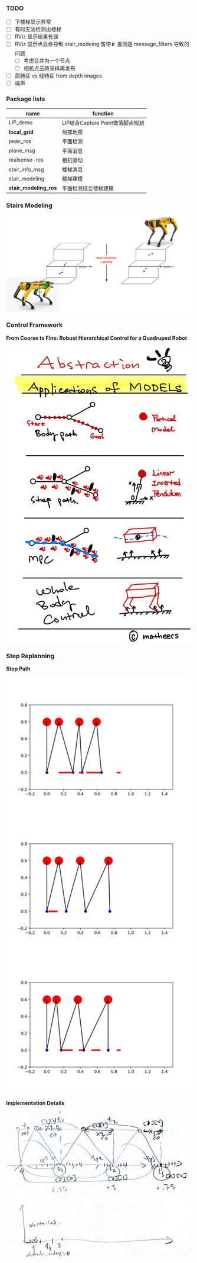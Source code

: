 ### TODO

- [ ] 下楼梯显示异常
- [ ] 有时无法检测出楼梯
- [ ] RViz 显示结果有误
- [ ] RViz 显示点云会导致 stair_modeing 暂停⏸️ 推测是 message_filters 导致的问题
  - [ ] 考虑合并为一个节点
  - [ ] 相机点云降采样再发布
- [ ] 面特征 vs 线特征 from depth images
- [ ] 噪声

### Package lists

| name                   | function                         |
| ---------------------- | -------------------------------- |
| LIP_demo               | LIP结合Capture Point做落脚点规划 |
| **local_grid**         | 局部地图                         |
| peac_ros               | 平面检测                         |
| plane_msg              | 平面消息                         |
| realsense-ros          | 相机驱动                         |
| stair_info_msg         | 楼梯消息                         |
| stair_modeling         | 楼梯建模                         |
| **stair_modeling_ros** | 平面检测结合楼梯建模             |

### Stairs Modeling

<p align="center">
  <img src="doc/stairs.jpg" width="500"/>
</p>

### Control Framework

**From Coarse to Fine: Robust Hierarchical Control for a Quadruped Robot**

<p align="center">
  <img src="doc/models.jpg" width="500"/>
</p>

### Step Replanning

**Step Path**

<p align="center">
  <img src="doc/step_replanning.jpg" width="500"/>
</p>

**Implementation Details**

<p align="center">
  <img src="doc/annotate.jpg" width="500"/>
</p>